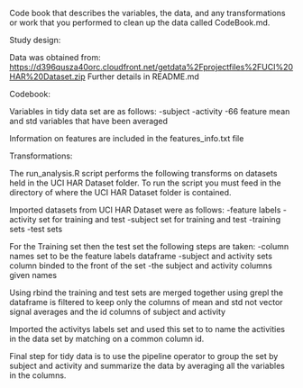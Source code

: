 Code book that describes the variables, the data, and any transformations or work that you performed to clean up the data called CodeBook.md.
 
Study design:

Data was obtained from:
https://d396qusza40orc.cloudfront.net/getdata%2Fprojectfiles%2FUCI%20HAR%20Dataset.zip
Further details in README.md

Codebook:

Variables in tidy data set are as follows:
    -subject
    -activity
    -66 feature mean and std variables that have been averaged 

Information on features are included in the features_info.txt file

Transformations:

The run_analysis.R script performs the following transforms on datasets held in the UCI HAR Dataset folder. To run the script you must feed in the directory of where the UCI HAR Dataset folder is contained.

Imported datasets from UCI HAR Dataset were as follows:
    -feature labels
    -activity set for training and test
    -subject set for training and test
    -training sets
    -test sets
    
For the Training set then the test set the following steps are taken:
    -column names set to be the feature labels dataframe
    -subject and activity sets column binded to the front of the set
    -the subject and activity columns given names

Using rbind the training and test sets are merged together
using grepl the dataframe is filtered to keep only the columns of mean and std not vector signal averages and the id columns of subject and activity

Imported the activitys labels set and used this set to to name the activities in the data set by matching on a common column id.

Final step for tidy data is to use the pipeline operator to group the set by subject and activity and summarize the data by averaging all the variables in the columns.
